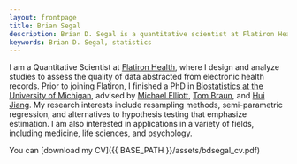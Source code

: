 ```yaml
---
layout: frontpage
title: Brian Segal
description: Brian D. Segal is a quantitative scientist at Flatiron Health
keywords: Brian D. Segal, statistics
---
```


I am a Quantitative Scientist at [Flatiron Health](http://www.flatiron.com), where I design and analyze studies to assess the quality of data abstracted from electronic health records. Prior to joining Flatiron, I finished a PhD in <a href = "https://sph.umich.edu/biostat/"> Biostatistics at the University of Michigan</a>, advised by <a href = "https://sph.umich.edu/faculty-profiles/elliott-michael.html"> Michael Elliott</a>, <a href = "https://sph.umich.edu/faculty-profiles/braun-thomas.html"> Tom Braun</a>, and <a href = "http://www-personal.umich.edu/~jianghui/"> Hui Jiang</a>. My research interests include resampling methods, semi-parametric regression, and alternatives to hypothesis testing that emphasize estimation. I am also interested in applications in a variety of fields, including medicine, life sciences, and psychology.

You can [download my CV]({{ BASE_PATH }}/assets/bdsegal_cv.pdf)<br/>
<!-- [orcid](http://orcid.org): [0000-0002-2568-2541](http://orcid.org/0000-0002-2568-2541)<br/> -->